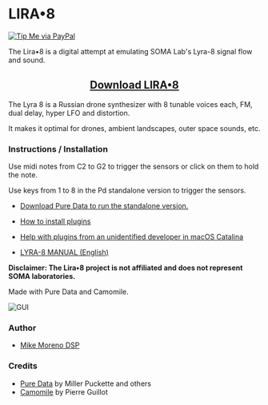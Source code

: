 # LIRA•8

[![Tip Me via PayPal](https://img.shields.io/badge/PayPal-tip%20me-green.svg?logo=paypal)](https://www.paypal.me/mianmogra)

The Lira•8 is a digital attempt at emulating SOMA Lab's Lyra-8 signal flow and sound.

<h2 align="center">
  <a href="https://gum.co/lira-8">Download LIRA•8</a>
</h2>

The Lyra 8 is a Russian drone synthesizer with 8 tunable voices each, FM, dual delay, hyper LFO and distortion.

It makes it optimal for drones, ambient landscapes, outer space sounds, etc.


### Instructions / Installation

Use midi notes from C2 to G2 to trigger the sensors or click on them to hold the note.

Use keys from 1 to 8 in the Pd standalone version to trigger the sensors.

- [Download Pure Data to run the standalone version.](http://msp.ucsd.edu/software.html)

- [How to install plugins](https://github.com/pierreguillot/Camomile/wiki/How-to-install-plugins)

- [Help with plugins from an unidentified developer in macOS Catalina](https://www.reddit.com/r/MacOS/comments/ge4v0w/help_with_vst_plugins_from_an_unidentified/)

- [LYRA-8 MANUAL (English)](https://somasynths.com/wp-content/uploads/2020/09/LYRA-8_manual_Eng_V2_1.pdf)


**Disclaimer: The Lira•8 project is not affiliated and does not represent SOMA laboratories.**


Made with Pure Data and Camomile.

![GUI](https://raw.githubusercontent.com/MikeMorenoAudio/LIRA-8/master/GUI.png "GUI")

### Author

- [Mike Moreno DSP](https://github.com/MikeMorenoDSP)

### Credits

- [Pure Data](http://msp.ucsd.edu/software.html) by Miller Puckette and others
- [Camomile](https://github.com/pierreguillot/Camomile) by Pierre Guillot
